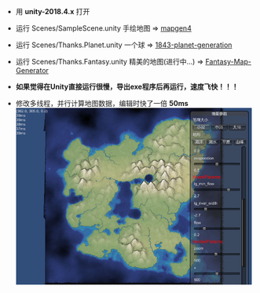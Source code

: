 * 用 **unity-2018.4.x** 打开
* 运行 Scenes/SampleScene.unity 手绘地图 => [mapgen4](https://github.com/redblobgames/mapgen4)
* 运行 Scenes/Thanks.Planet.unity 一个球 => [1843-planet-generation
](https://github.com/redblobgames/1843-planet-generation)
* 运行 Scenes/Thanks.Fantasy.unity 精美的地图(进行中...) => [Fantasy-Map-Generator](https://github.com/Azgaar/Fantasy-Map-Generator)

* **如果觉得在Unity直接运行很慢，导出exe程序后再运行，速度飞快！！！**

* 修改多线程，并行计算地图数据，编辑时快了一倍 **50ms**
![screenshot](./screenshot.jpg)